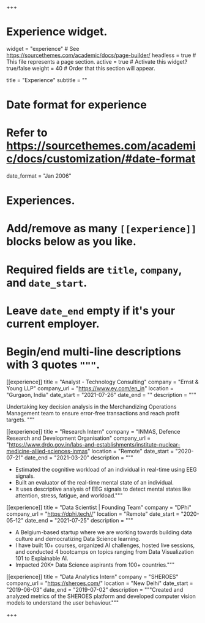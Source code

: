 +++
# Experience widget.
widget = "experience"  # See https://sourcethemes.com/academic/docs/page-builder/
headless = true  # This file represents a page section.
active = true  # Activate this widget? true/false
weight = 40  # Order that this section will appear.

title = "Experience"
subtitle = ""

# Date format for experience
#   Refer to https://sourcethemes.com/academic/docs/customization/#date-format
date_format = "Jan 2006"

# Experiences.
#   Add/remove as many `[[experience]]` blocks below as you like.
#   Required fields are `title`, `company`, and `date_start`.
#   Leave `date_end` empty if it's your current employer.
#   Begin/end multi-line descriptions with 3 quotes `"""`.
[[experience]]
  title = "Analyst - Technology Consulting"
  company = "Ernst & Young LLP"
  company_url = "https://www.ey.com/en_in"
  location = "Gurgaon, India"
  date_start = "2021-07-26"
  date_end = ""
  description = """

Undertaking key decision analysis in the Merchandizing Operations Management team to ensure error-free transactions and reach profit
targets. """

[[experience]]
  title = "Research Intern"
  company = "INMAS, Defence Research and Development Organisation"
  company_url = "https://www.drdo.gov.in/labs-and-establishments/institute-nuclear-medicine-allied-sciences-inmas"
  location = "Remote"
  date_start = "2020-07-21"
  date_end = "2021-03-20"
  description = """

* Estimated the cognitive workload of an individual in real-time using EEG signals. 
* Built an evaluator of the real-time mental state of an individual. 
* It uses descriptive analysis of EEG signals to detect mental states like attention, stress, fatigue, and workload."""

[[experience]]
  title = "Data Scientist | Founding Team"
  company = "DPhi"
  company_url = "https://dphi.tech//"
  location = "Remote"
  date_start = "2020-05-12"
  date_end = "2021-07-25"
  description = """

* A Belgium-based startup where we are working towards building data culture and democratizing Data Science learning.
* I have built 10+ courses, organized AI challenges, hosted live sessions, and conducted 4 bootcamps on topics ranging from Data Visualization 101 to Explainable AI.
* Impacted 20K+ Data Science aspirants from 100+ countries."""

[[experience]]
  title = "Data Analytics Intern"
  company = "SHEROES"
  company_url = "https://sheroes.com/"
  location = "New Delhi"
  date_start = "2019-06-03"
  date_end = "2019-07-02"
  description = """Created and analyzed metrics of the SHEROES platform and developed computer vision models to understand the user behaviour."""

+++
